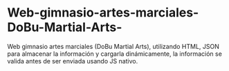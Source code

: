 # Web-gimnasio-artes-marciales-DoBu-Martial-Arts-
Web gimnasio artes marciales (DoBu Martial Arts), utilizando HTML, JSON para almacenar la información y cargarla dinámicamente, la información se valida antes de ser enviada usando JS nativo.
